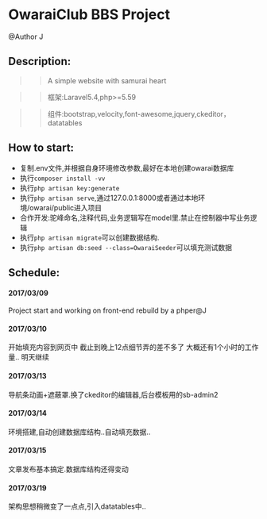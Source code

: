 OwaraiClub BBS Project
===

@Author J

Description:
---
>>	A simple website with samurai heart

>>	框架:Laravel5.4,php>=5.59

>>	组件:bootstrap,velocity,font-awesome,jquery,ckeditor，datatables

How to start:
---
*	复制.env文件,并根据自身环境修改参数,最好在本地创建owarai数据库
*	执行`composer install -vv`
*	执行`php artisan key:generate`
*	执行`php artisan serve`,通过127.0.0.1:8000或者通过本地环境/owarai/public进入项目
*	合作开发:驼峰命名,注释代码,业务逻辑写在model里.禁止在控制器中写业务逻辑
*	执行`php artisan migrate`可以创建数据结构.
*	执行`php artisan db:seed --class=OwaraiSeeder`可以填充测试数据

Schedule:
---
####	2017/03/09

Project start and working on front-end rebuild by a phper@J
	
####	2017/03/10

开始填充内容到网页中
截止到晚上12点细节弄的差不多了 大概还有1个小时的工作量.. 明天继续

####	2017/03/13

导航条动画+遮蔽罩.换了ckeditor的编辑器,后台模板用的sb-admin2


####	2017/03/14
环境搭建,自动创建数据库结构..自动填充数据..

####	2017/03/15
文章发布基本搞定.数据库结构还得变动

####	2017/03/19
架构思想稍微变了一点点,引入datatables中..
